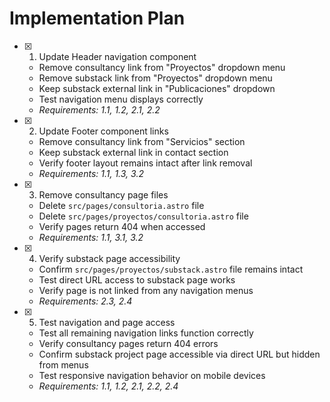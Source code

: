 # Implementation Plan

- [x] 1. Update Header navigation component
  - Remove consultancy link from "Proyectos" dropdown menu
  - Remove substack link from "Proyectos" dropdown menu  
  - Keep substack external link in "Publicaciones" dropdown
  - Test navigation menu displays correctly
  - _Requirements: 1.1, 1.2, 2.1, 2.2_

- [x] 2. Update Footer component links
  - Remove consultancy link from "Servicios" section
  - Keep substack external link in contact section
  - Verify footer layout remains intact after link removal
  - _Requirements: 1.1, 1.3, 3.2_

- [x] 3. Remove consultancy page files
  - Delete `src/pages/consultoria.astro` file
  - Delete `src/pages/proyectos/consultoria.astro` file
  - Verify pages return 404 when accessed
  - _Requirements: 1.1, 3.1, 3.2_

- [x] 4. Verify substack page accessibility
  - Confirm `src/pages/proyectos/substack.astro` file remains intact
  - Test direct URL access to substack page works
  - Verify page is not linked from any navigation menus
  - _Requirements: 2.3, 2.4_

- [x] 5. Test navigation and page access
  - Test all remaining navigation links function correctly
  - Verify consultancy pages return 404 errors
  - Confirm substack project page accessible via direct URL but hidden from menus
  - Test responsive navigation behavior on mobile devices
  - _Requirements: 1.1, 1.2, 2.1, 2.2, 2.4_